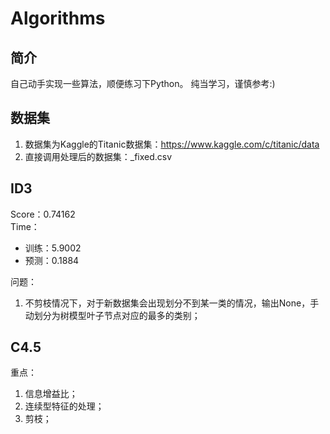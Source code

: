 # Algorithms
## 简介
自己动手实现一些算法，顺便练习下Python。
纯当学习，谨慎参考:)

## 数据集
1. 数据集为Kaggle的Titanic数据集：https://www.kaggle.com/c/titanic/data
2. 直接调用处理后的数据集：_fixed.csv

## ID3
Score：0.74162    
Time：
* 训练：5.9002
* 预测：0.1884

问题：
1. 不剪枝情况下，对于新数据集会出现划分不到某一类的情况，输出None，手动划分为树模型叶子节点对应的最多的类别；

## C4.5
重点：
1. 信息增益比；
2. 连续型特征的处理；
3. 剪枝；
